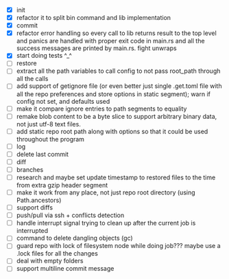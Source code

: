 - [X] init
- [X] refactor it to split bin command and lib implementation
- [X] commit
- [X] refactor error handling so every call to lib returns result to the top level and panics are handled with proper exit code in main.rs and all the success messages are printed by main.rs. fight unwraps
- [X] start doing tests ^_^
- [ ] restore
- [ ] extract all the path variables to call config to not pass root_path through all the calls
- [ ] add support of getignore file (or even better just single .get.toml file with all the repo preferences and store options in static segment); warn if config not set, and defaults used
- [ ] make it compare ignore entries to path segments to equality
- [ ] remake blob content to be a byte slice to support arbitrary binary data, not just utf-8 text files.
- [ ] add static repo root path along with options so that it could be used throughout the program
- [ ] log
- [ ] delete last commit
- [ ] diff
- [ ] branches
- [ ] research and maybe set update timestamp to restored files to the time from extra gzip header segment
- [ ] make it work from any place, not just repo root directory (using Path.ancestors)
- [ ] support diffs
- [ ] push/pull via ssh + conflicts detection
- [ ] handle interrupt signal trying to clean up after the current job is interrupted
- [ ] command to delete dangling objects (gc)
- [ ] guard repo with lock of filesystem node while doing job??? maybe use a .lock files for all the changes
- [ ] deal with empty folders
- [ ] support multiline commit message

